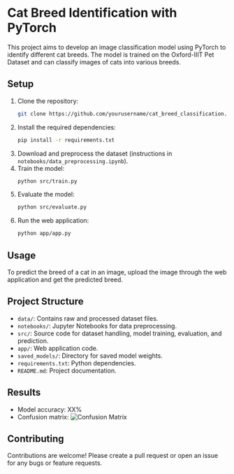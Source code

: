# Cat Breed Identification with PyTorch

This project aims to develop an image classification model using PyTorch to identify different cat breeds. The model is trained on the Oxford-IIIT Pet Dataset and can classify images of cats into various breeds.

## Setup

1. Clone the repository:
   ```sh
   git clone https://github.com/yourusername/cat_breed_classification.git
   ```
2. Install the required dependencies:
   ```sh
   pip install -r requirements.txt
   ```
3. Download and preprocess the dataset (instructions in `notebooks/data_preprocessing.ipynb`).
4. Train the model:
   ```sh
   python src/train.py
   ```
5. Evaluate the model:
   ```sh
   python src/evaluate.py
   ```
6. Run the web application:
   ```sh
   python app/app.py
   ```

## Usage

To predict the breed of a cat in an image, upload the image through the web application and get the predicted breed.

## Project Structure

- `data/`: Contains raw and processed dataset files.
- `notebooks/`: Jupyter Notebooks for data preprocessing.
- `src/`: Source code for dataset handling, model training, evaluation, and prediction.
- `app/`: Web application code.
- `saved_models/`: Directory for saved model weights.
- `requirements.txt`: Python dependencies.
- `README.md`: Project documentation.

## Results

- Model accuracy: XX%
- Confusion matrix:
  ![Confusion Matrix](path_to_confusion_matrix_image)

## Contributing

Contributions are welcome! Please create a pull request or open an issue for any bugs or feature requests.
